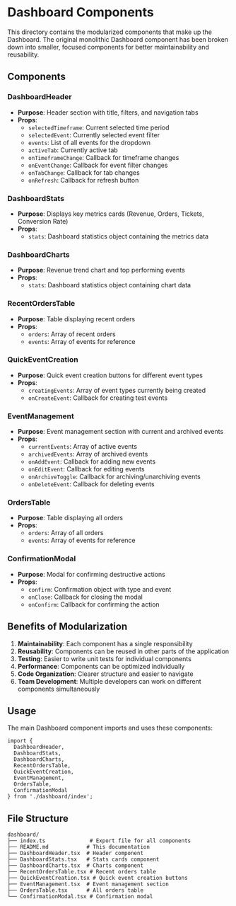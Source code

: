 # Dashboard Components

This directory contains the modularized components that make up the Dashboard. The original monolithic Dashboard component has been broken down into smaller, focused components for better maintainability and reusability.

## Components

### DashboardHeader
- **Purpose**: Header section with title, filters, and navigation tabs
- **Props**: 
  - `selectedTimeframe`: Current selected time period
  - `selectedEvent`: Currently selected event filter
  - `events`: List of all events for the dropdown
  - `activeTab`: Currently active tab
  - `onTimeframeChange`: Callback for timeframe changes
  - `onEventChange`: Callback for event filter changes
  - `onTabChange`: Callback for tab changes
  - `onRefresh`: Callback for refresh button

### DashboardStats
- **Purpose**: Displays key metrics cards (Revenue, Orders, Tickets, Conversion Rate)
- **Props**:
  - `stats`: Dashboard statistics object containing the metrics data

### DashboardCharts
- **Purpose**: Revenue trend chart and top performing events
- **Props**:
  - `stats`: Dashboard statistics object containing chart data

### RecentOrdersTable
- **Purpose**: Table displaying recent orders
- **Props**:
  - `orders`: Array of recent orders
  - `events`: Array of events for reference

### QuickEventCreation
- **Purpose**: Quick event creation buttons for different event types
- **Props**:
  - `creatingEvents`: Array of event types currently being created
  - `onCreateEvent`: Callback for creating test events

### EventManagement
- **Purpose**: Event management section with current and archived events
- **Props**:
  - `currentEvents`: Array of active events
  - `archivedEvents`: Array of archived events
  - `onAddEvent`: Callback for adding new events
  - `onEditEvent`: Callback for editing events
  - `onArchiveToggle`: Callback for archiving/unarchiving events
  - `onDeleteEvent`: Callback for deleting events

### OrdersTable
- **Purpose**: Table displaying all orders
- **Props**:
  - `orders`: Array of all orders
  - `events`: Array of events for reference

### ConfirmationModal
- **Purpose**: Modal for confirming destructive actions
- **Props**:
  - `confirm`: Confirmation object with type and event
  - `onClose`: Callback for closing the modal
  - `onConfirm`: Callback for confirming the action

## Benefits of Modularization

1. **Maintainability**: Each component has a single responsibility
2. **Reusability**: Components can be reused in other parts of the application
3. **Testing**: Easier to write unit tests for individual components
4. **Performance**: Components can be optimized individually
5. **Code Organization**: Clearer structure and easier to navigate
6. **Team Development**: Multiple developers can work on different components simultaneously

## Usage

The main Dashboard component imports and uses these components:

```tsx
import {
  DashboardHeader,
  DashboardStats,
  DashboardCharts,
  RecentOrdersTable,
  QuickEventCreation,
  EventManagement,
  OrdersTable,
  ConfirmationModal
} from './dashboard/index';
```

## File Structure

```
dashboard/
├── index.ts              # Export file for all components
├── README.md            # This documentation
├── DashboardHeader.tsx  # Header component
├── DashboardStats.tsx   # Stats cards component
├── DashboardCharts.tsx  # Charts component
├── RecentOrdersTable.tsx # Recent orders table
├── QuickEventCreation.tsx # Quick event creation buttons
├── EventManagement.tsx  # Event management section
├── OrdersTable.tsx      # All orders table
└── ConfirmationModal.tsx # Confirmation modal
```
